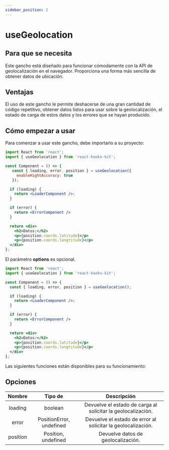 ```yaml
---
sidebar_position: 2
---
```


# useGeolocation

## Para que se necesita

Este gancho está diseñado para funcionar cómodamente con la API de geolocalización en el navegador. Proporciona una forma más sencilla de obtener datos de ubicación.

## Ventajas

El uso de este gancho le permite deshacerse de una gran cantidad de código repetitivo, obtener datos listos para usar sobre la geolocalización, el estado de carga de estos datos y los errores que se hayan producido.

## Cómo empezar a usar

Para comenzar a usar este gancho, debe importarlo a su proyecto:

```jsx
import React from 'react';
import { useGeolocation } from 'react-hooks-kit';

const Component = () => {
   const { loading, error, position } = useGeolocation({
     enableHightAccuracy: true
   });

  if (loading) {
    return <LoaderComponent />;
  }

  if (error) {
    return <ErrorComponent />
  }

  return <div>
    <h2>Datos:</h2>
    <p>{position.coords.latitude}</p>
    <p>{position.coords.longtitude}</p>
  </div>
};
```

El parámetro **options** es opcional.

```jsx
import React from 'react';
import { useGeolocation } from 'react-hooks-kit';

const Component = () => {
  const { loading, error, position } = useGeolocation();

  if (loading) {
    return <LoaderComponent />;
  }

  if (error) {
    return <ErrorComponent />
  }

  return <div>
    <h2>Datos:</h2>
    <p>{position.coords.latitude}</p>
    <p>{position.coords.longtitude}</p>
  </div>
};
```

Las siguientes funciones están disponibles para su funcionamiento:

## Opciones

| Nombre | Tipo de | Descripción |
| :---: | :---: | :---: |
| loading | boolean | Devuelve el estado de carga al solicitar la geolocalización. |
| error | PositionError, undefined | Devuelve el estado de error al solicitar la geolocalización. |
| position | Position, undefined | Devuelve datos de geolocalización. |
